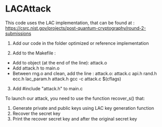 # LACAttack

This code uses the LAC implementation, that can be found at : https://csrc.nist.gov/projects/post-quantum-cryptography/round-2-submissions

1. Add our code in the folder optimized or reference implementation

2. Add to the Makefile :
  * Add to object (at the end of the line): attack.o
  * Add attack.h to main.o
  * Between rng.o and clean, add the line : attack.o: attack.c api.h rand.h ecc.h lac_param.h attack.h
                                                 gcc -c attack.c $(cflags)
3. Add #include "attack.h" to main.c

To launch our attack, you need to use the function recover_s() that:
  1. Generate private and public keys using LAC key generation function
  2. Recover the secret key
  3. Print the recover secret key and after the original secret key
